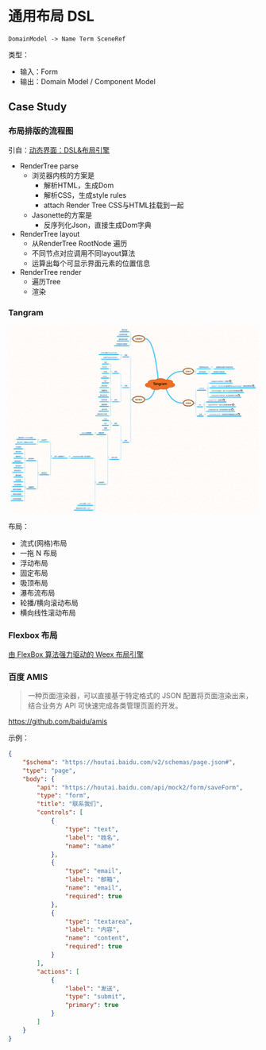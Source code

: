 # 通用布局 DSL

```
DomainModel -> Name Term SceneRef
```

类型：

 - 输入：Form
 - 输出：Domain Model / Component Model


## Case Study

### 布局排版的流程图

引自：[动态界面：DSL&布局引擎](https://awhisper.github.io/2017/05/01/DSLandLayoutEngine/)

*   RenderTree parse
    *   浏览器内核的方案是
        *   解析HTML，生成Dom
        *   解析CSS，生成style rules
        *   attach Render Tree CSS与HTML挂载到一起
    *   Jasonette的方案是
        *   反序列化Json，直接生成Dom字典
*   RenderTree layout
    *   从RenderTree RootNode 遍历
    *   不同节点对应调用不同layout算法
    *   运算出每个可显示界面元素的位置信息
*   RenderTree render
    *   遍历Tree
    *   渲染

### Tangram

![Tangram 组件](images/tangram.png)

布局：

 - 流式(网格)布局
 - 一拖 N 布局
 - 浮动布局
 - 固定布局
 - 吸顶布局
 - 瀑布流布局
 - 轮播/横向滚动布局
 - 横向线性滚动布局

### Flexbox 布局

[由 FlexBox 算法强力驱动的 Weex 布局引擎](https://www.jianshu.com/p/d085032d4788)

### 百度 AMIS

> 一种页面渲染器，可以直接基于特定格式的 JSON 配置将页面渲染出来，结合业务方 API 可快速完成各类管理页面的开发。
  
https://github.com/baidu/amis

示例：

```json
{
    "$schema": "https://houtai.baidu.com/v2/schemas/page.json#",
    "type": "page",
    "body": {
        "api": "https://houtai.baidu.com/api/mock2/form/saveForm",
        "type": "form",
        "title": "联系我们",
        "controls": [
            {
                "type": "text",
                "label": "姓名",
                "name": "name"
            },
            {
                "type": "email",
                "label": "邮箱",
                "name": "email",
                "required": true
            },
            {
                "type": "textarea",
                "label": "内容",
                "name": "content",
                "required": true
            }
        ],
        "actions": [
            {
                "label": "发送",
                "type": "submit",
                "primary": true
            }
        ]
    }
}
```

